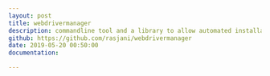 ```yaml
---
layout: post
title: webdrivermanager
description: commandline tool and a library to allow automated installations of webdriver binaries.
github: https://github.com/rasjani/webdrivermanager
date: 2019-05-20 00:50:00
documentation:

---
```

